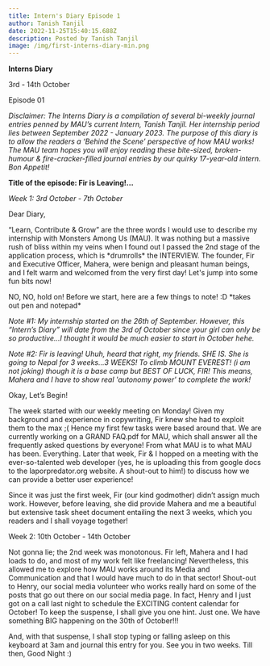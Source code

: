 ```yaml
---
title: Intern's Diary Episode 1
author: Tanish Tanjil
date: 2022-11-25T15:40:15.688Z
description: Posted by Tanish Tanjil
image: /img/first-interns-diary-min.png
---
```

**Interns Diary** 

3rd - 14th October

Episode 01

*Disclaimer: The Interns Diary is a compilation of several bi-weekly journal entries penned by MAU’s current Intern, Tanish Tanjil. Her internship period lies between September 2022 - January 2023. The purpose of this diary is to allow the readers a ‘Behind the Scene’ perspective of how MAU works! The MAU team hopes you will enjoy reading these bite-sized, broken-humour & fire-cracker-filled journal entries by our quirky 17-year-old intern. Bon Appetit!* 

**Title of the episode: Fir is Leaving!...**

*Week 1: 3rd October - 7th October*

Dear Diary, 

“Learn, Contribute & Grow” are the three words I would use to describe my internship with Monsters Among Us (MAU). It was nothing but a massive rush of bliss within my veins when I found out I passed the 2nd stage of the application process, which is \*drumrolls\* the INTERVIEW. The founder, Fir and Executive Officer, Mahera, were benign and pleasant human beings, and I felt warm and welcomed from the very first day! Let's jump into some fun bits now!

NO, NO, hold on! Before we start, here are a few things to note! :D \*takes out pen and notepad\*

*Note #1: My internship started on the 26th of September. However, this “Intern’s Diary” will date from the 3rd of October since your girl can only be so productive…I thought it would be much easier to start in October hehe.*

*Note #2: Fir is leaving! Uhuh, heard that right, my friends. SHE IS. She is going to Nepal for 3 weeks...3 WEEKS! To climb MOUNT EVEREST! (i am not joking) though it is a base camp but BEST OF LUCK, FIR! This means, Mahera and I have to show real 'autonomy power' to complete the work!*

Okay, Let’s Begin!

The week started with our weekly meeting on Monday! Given my background and experience in copywriting, Fir knew she had to exploit them to the max ;( Hence my first few tasks were based around that. We are currently working on a GRAND FAQ.pdf for MAU, which shall answer all the frequently asked questions by everyone! From what MAU is to what MAU has been. Everything. Later that week, Fir & I hopped on a meeting with the ever-so-talented web developer (yes, he is uploading this from google docs to the laporpredator.org website. A shout-out to him!) to discuss how we can provide a better user experience!

Since it was just the first week, Fir (our kind godmother) didn’t assign much work. However, before leaving, she did provide Mahera and me a beautiful but extensive task sheet document entailing the next 3 weeks, which you readers and I shall voyage together!

Week 2: 10th October - 14th October

Not gonna lie; the 2nd week was monotonous. Fir left, Mahera and I had loads to do, and most of my work felt like freelancing! Nevertheless, this allowed me to explore how MAU works around its Media and Communication and that I would have much to do in that sector! Shout-out to Henry, our social media volunteer who works really hard on some of the posts that go out there on our social media page. In fact, Henry and I just got on a call last night to schedule the EXCITING content calendar for October! To keep the suspense, I shall give you one hint. Just one. We have something BIG happening on the 30th of October!!! 

And, with that suspense, I shall stop typing or falling asleep on this keyboard at 3am and journal this entry for you. See you in two weeks. Till then, Good Night :)